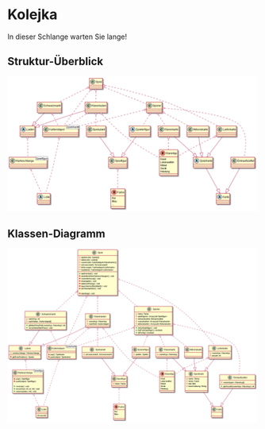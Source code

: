 # Kolejka
In dieser Schlange warten Sie lange!

## Struktur-Überblick
![test](https://github.com/Robintobin/Kolejka/blob/main/docs/diagrams/out/architecture_overview/architecture_overview.png?raw=true)

## Klassen-Diagramm
![test](https://github.com/Robintobin/Kolejka/blob/main/docs/diagrams/out/classes/classes.png?raw=true)
